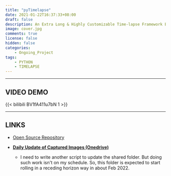 ```yaml
---
title: "pyTimelapse"
date: 2021-01-22T16:37:33+08:00
draft: false
description: An Extra Long & Highly Customizable Time-lapse Framework Based on ADB and Python
image: cover.jpg
comments: true
license: false
hidden: false
categories:
    - Ongoing_Project
tags:
    - PYTHON
    - TIMELAPSE
---
```


---
## VIDEO DEMO

{{< bilibili BV1fA411u7bN 1 >}}

---
## LINKS

* [Open Source Repository](https://github.com/ErcBunny/pyTimelapse)

* [**Daily Update of Captured Images (Onedrive)**](https://1drv.ms/u/s!AtUoQjeuHMpig74Fj5kS_ysb6R9iqQ?e=TWuh4Z)
    * I need to write another script to update the shared folder. But doing such work isn't on my schedule. So, this folder is expected to start rolling in a receding horizon way in about Feb 2022.